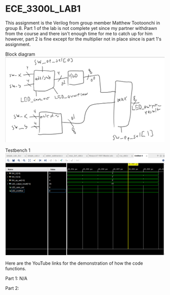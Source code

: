 # ECE_3300L_LAB1

This assignment is the Verilog from group member Matthew Tootoonchi in group 8. Part 1 of the lab is not complete yet since my partner withdrawn from the course and there isn't enough time for me to catch up for him however, part 2 is fine except for the multiplier not in place since is part 1's assignment. 

Block diagram
![Test Image 1](LAB1_BLOCK_DIAGRAM.png)

Testbench 1
![Test Image 1](tb1.png)

Here are the YouTube links for the demonstration of how the code functions.

Part 1: N/A

Part 2:
